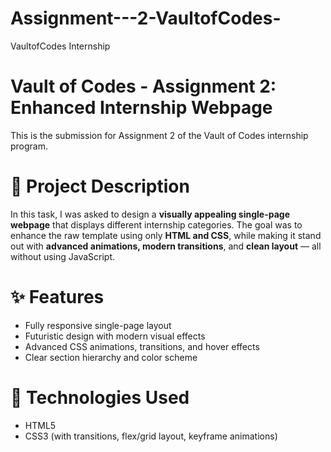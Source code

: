 # Assignment---2-VaultofCodes-
VaultofCodes Internship

# Vault of Codes - Assignment 2: Enhanced Internship Webpage

This is the submission for Assignment 2 of the Vault of Codes internship program.

# 🔧 Project Description

In this task, I was asked to design a **visually appealing single-page webpage** that displays different internship categories. The goal was to enhance the raw template using only **HTML and CSS**, while making it stand out with **advanced animations, modern transitions**, and **clean layout** — all without using JavaScript.

# ✨ Features

- Fully responsive single-page layout
- Futuristic design with modern visual effects
- Advanced CSS animations, transitions, and hover effects
- Clear section hierarchy and color scheme

# 📁 Technologies Used

- HTML5  
- CSS3 (with transitions, flex/grid layout, keyframe animations)
